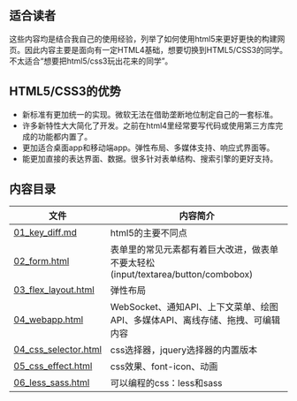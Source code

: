 ## 适合读者

这些内容均是结合我自己的使用经验，列举了如何使用html5来更好更快的构建网页。因此内容主要是面向有一定HTML4基础，想要切换到HTML5/CSS3的同学。不太适合“想要把html5/css3玩出花来的同学”。

## HTML5/CSS3的优势

* 新标准有更加统一的实现。微软无法在借助垄断地位制定自己的一套标准。
* 许多新特性大大简化了开发。之前在html4里经常要写代码或使用第三方库完成的功能都内置了。
* 更加适合桌面app和移动端app。弹性布局、多媒体支持、响应式界面等。
* 能更加直接的表达界面、数据。很多针对表单结构、搜索引擎的更好支持。

## 内容目录

| 文件 | 内容简介 |
| ------ | ------ |
| [01_key_diff.md](01_key_diff.md)  | html5的主要不同点 |
| [02_form.html](02_form.html)  | 表单里的常见元素都有着巨大改进，做表单不要太轻松(input/textarea/button/combobox) |
| [03_flex_layout.html](04_flex_layout.html) | 弹性布局 |
| [04_webapp.html](05_webapp.html) | WebSocket、通知API、上下文菜单、绘图API、多媒体API、离线存储、拖拽、可编辑内容 |
| [04_css_selector.html](04_css_selector.html) | css选择器，jquery选择器的内置版本 |
| [05_css_effect.html](05_css_effect.html) | css效果、font-icon、动画 |
| [06_less_sass.html](06_less_sass.html) | 可以编程的css：less和sass |